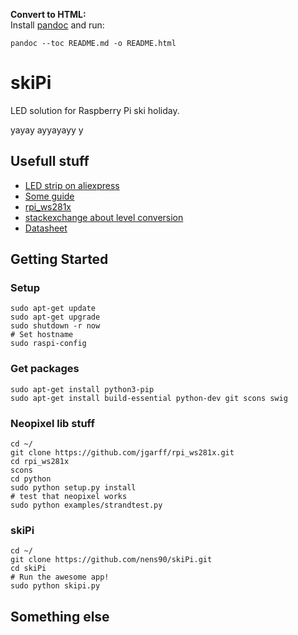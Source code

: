 **Convert to HTML:**  
Install [pandoc](https://pandoc.org/MANUAL.html) and run:  

    pandoc --toc README.md -o README.html

# skiPi
LED solution for Raspberry Pi ski holiday.

yayay ayyayayy y


## Usefull stuff

* [LED strip on aliexpress](https://www.aliexpress.com/item/WS2811-led-strip-5m-150-Pixels-ws2811-ic-DC-12V-led-strip-Addressable-Digital-5050-RGB/32830405129.html?spm=a2g0s.9042311.0.0.6FlhxP)
* [Some guide](https://learn.adafruit.com/neopixels-on-raspberry-pi?view=all)
* [rpi_ws281x](https://github.com/jgarff/rpi_ws281x)
* [stackexchange about level conversion](https://electronics.stackexchange.com/questions/210205/driving-ws2811-led-strip-from-microcontroller)
* [Datasheet](https://cdn-shop.adafruit.com/datasheets/WS2811.pdf)


## Getting Started  

### Setup ###  

    sudo apt-get update
    sudo apt-get upgrade
    sudo shutdown -r now
    # Set hostname
    sudo raspi-config
    
### Get packages ###  

    sudo apt-get install python3-pip
    sudo apt-get install build-essential python-dev git scons swig
    
### Neopixel lib stuff ###  

    cd ~/
    git clone https://github.com/jgarff/rpi_ws281x.git
    cd rpi_ws281x
    scons
    cd python
    sudo python setup.py install
    # test that neopixel works
    sudo python examples/strandtest.py
    
### skiPi ###  

    cd ~/
    git clone https://github.com/nens90/skiPi.git
    cd skiPi
    # Run the awesome app!
    sudo python skipi.py

## Something else
